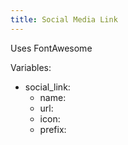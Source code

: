 ```yaml
---
title: Social Media Link
---
```


Uses FontAwesome

Variables:

- social_link:
  - name:
  - url:
  - icon:
  - prefix:
